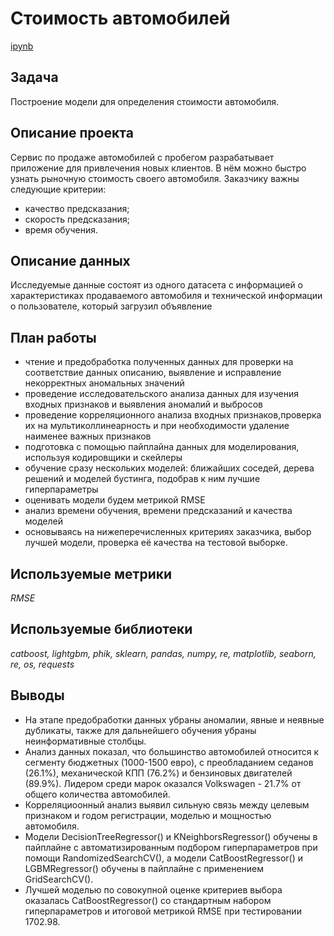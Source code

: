 # Стоимость автомобилей

[ipynb](the_cost_of_cars.ipynb)

## Задача
Построение модели для определения стоимости автомобиля.

## Описание проекта
Сервис по продаже автомобилей с пробегом разрабатывает приложение для привлечения новых клиентов. В нём можно быстро узнать рыночную стоимость своего автомобиля.
Заказчику важны следующие критерии:
- качество предсказания;
- скорость предсказания;
- время обучения.

## Описание данных
Исследуемые данные состоят из одного датасета с информацией о характеристиках продаваемого автомобиля и технической информации о пользователе, который загрузил объявление 

## План работы
- чтение и предобработка полученных данных для проверки на соответствие данных описанию, выявление и исправление некорректных аномальных значений
- проведение исследовательского анализа данных для изучения входных признаков и выявления аномалий и выбросов
- проведение корреляционного анализа входных признаков,проверка их на мультиколлинеарность и при необходимости удаление наименее важных признаков
- подготовка с помощью пайплайна данных для моделирования, используя кодировщики и скейлеры
- обучение сразу нескольких моделей: ближайших соседей, дерева решений и моделей бустинга, подобрав к ним лучшие гиперпараметры
- оценивать  модели будем метрикой RMSE
- анализ времени обучения, времени предсказаний и качества моделей
- основываясь на нижеперечисленных критериях заказчика, выбор лучшей модели, проверка её качества на тестовой выборке.

## Используемые метрики
*RMSE*

## Используемые библиотеки
*catboost, lightgbm, phik, sklearn, pandas, numpy, re, matplotlib, seaborn, re, os, requests*

## Выводы
- На этапе предобработки данных убраны аномалии, явные  и неявные дубликаты, также для дальнейшего обучения убраны неинформативные столбцы.
- Анализ данных показал, что большинство автомобилей относится к сегменту бюджетных (1000-1500 евро), с преобладанием седанов (26.1%), механической КПП (76.2%) и бензиновых двигателей (89.9%). Лидером среди марок оказался Volkswagen - 21.7% от общего количества автомобилей.
- Корреляциоонный анализ выявил сильную связь между целевым признаком и годом регистрации, моделью и мощностью автомобиля.
- Модели DecisionTreeRegressor() и KNeighborsRegressor() обучены в пайплайне с автоматизированным подбором гиперпараметров при помощи RandomizedSearchCV(), а модели CatBoostRegressor() и LGBMRegressor() обучены в пайплайне с применением GridSearchCV().
- Лучшей моделью по совокупной оценке критериев выбора оказалась CatBoostRegressor() со стандартным набором гиперпараметров и итоговой метрикой RMSE при тестировании 1702.98.